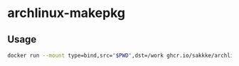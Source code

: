 # archlinux-makepkg

## Usage

```sh
docker run --mount type=bind,src="$PWD",dst=/work ghcr.io/sakkke/archlinux-makepkg:main
```
